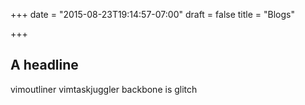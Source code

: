 +++
date = "2015-08-23T19:14:57-07:00"
draft = false
title = "Blogs"

+++

## A headline


vimoutliner
vimtaskjuggler
backbone
is
glitch
